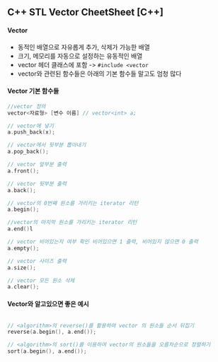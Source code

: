 ## C++ STL Vector CheetSheet [C++]



#### Vector

- 동적인 배열으로 자유롭게 추가, 삭제가 가능한 배열
- 크기, 메모리를 자동으로 설정하는 유동적인 배열
- vector 헤더 클래스에 포함 -> `#include <vector` 
- vector와 관련된 함수들은 아래의 기본 함수들 말고도 엄청 많다



#### Vector 기본 함수들



```c++
//vector 정의
vector<자료형> [변수 이름] // vector<int> a;

// vector에 넣기 
a.push_back(x);

// vector에서 뒷부분 뽑아내기
a.pop_back();

// vector 앞부분 출력
a.front();

// vector 뒷부분 출력
a.back();

// vector의 0번째 원소를 가리키는 iterator 리턴
a.begin();

//vector의 마지막 원소를 가리키는 iterator 리턴
a.end()l

// vector 비어있는지 여부 확인 비어있으면 1 출력, 비어있지 않으면 0 출력
a.empty();

// vector 사이즈 출력
a.size();

// vector 모든 원소 삭제
a.clear();

```



#### Vector와 알고있으면 좋은 예시



```c++

// <algorithm>의 reverse()를 활용하여 vector 의 원소들 순서 뒤집기
reverse(a.begin(), a.end());

// <algorithm>의 sort()를 이용하여 vector의 원소들을 오름차순으로 정렬하기
sort(a.begin(), a.end());

```
